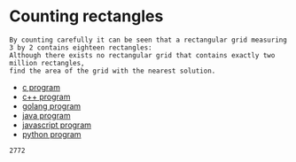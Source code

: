 # Counting rectangles

```
By counting carefully it can be seen that a rectangular grid measuring 3 by 2 contains eighteen rectangles:
Although there exists no rectangular grid that contains exactly two million rectangles,
find the area of the grid with the nearest solution.
```

* [c program](Problem085.c)
* [c++ program](Problem085.cpp)
* [golang program](Problem085.go)
* [java program](Problem085.java)
* [javascript program](Problem085.js)
* [python program](Problem085.py)

```
2772
```
